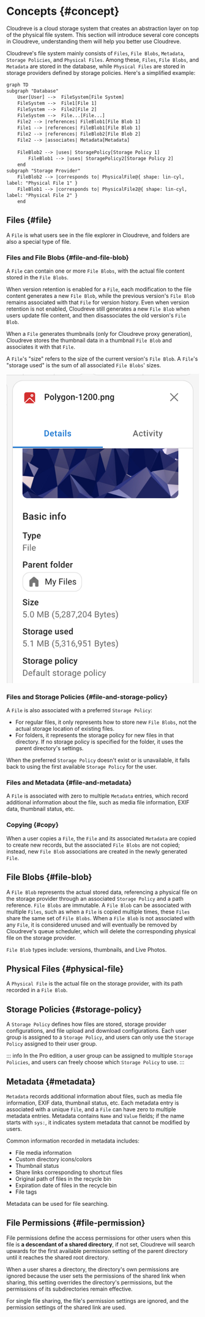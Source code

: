 # Concepts {#concept}

Cloudreve is a cloud storage system that creates an abstraction layer on top of the physical file system. This section will introduce several core concepts in Cloudreve, understanding them will help you better use Cloudreve.

Cloudreve's file system mainly consists of `Files`, `File Blobs`, `Metadata`, `Storage Policies`, and `Physical Files`. Among these, `Files`, `File Blobs`, and `Metadata` are stored in the database, while `Physical Files` are stored in storage providers defined by storage policies. Here's a simplified example:

```mermaid
graph TD
subgraph "Database"
    User[User] -->  FileSystem[File System]
    FileSystem -->  File1[File 1]
    FileSystem -->  File2[File 2]
    FileSystem -->  File...[File...]
    File2 --> |references| FileBlob1[File Blob 1]
    File1 --> |references| FileBlob1[File Blob 1]
    File2 --> |references| FileBlob2[File Blob 2]
    File2 --> |associates| Metadata[Metadata]

    FileBlob2 --> |uses| StoragePolicy[Storage Policy 1]
        FileBlob1 --> |uses| StoragePolicy2[Storage Policy 2]
    end
subgraph "Storage Provider"
    FileBlob2 --> |corresponds to| PhysicalFile@{ shape: lin-cyl, label: "Physical File 1" }
    FileBlob1 --> |corresponds to| PhysicalFile2@{ shape: lin-cyl, label: "Physical File 2" }
    end

```

## Files {#file}

A `File` is what users see in the file explorer in Cloudreve, and folders are also a special type of file.

### Files and File Blobs {#file-and-file-blob}

A `File` can contain one or more `File Blobs`, with the actual file content stored in the `File Blobs`.

When version retention is enabled for a `File`, each modification to the file content generates a new `File Blob`, while the previous version's `File Blob` remains associated with that `File` for version history. Even when version retention is not enabled, Cloudreve still generates a new `File Blob` when users update file content, and then disassociates the old version's `File Blob`.

When a `File` generates thumbnails (only for Cloudreve proxy generation), Cloudreve stores the thumbnail data in a thumbnail `File Blob` and associates it with that `File`.

A `File`'s "size" refers to the size of the current version's `File Blob`. A `File`'s "storage used" is the sum of all associated `File Blobs`' sizes.

![File Size](./images/file-size.png)

### Files and Storage Policies {#file-and-storage-policy}

A `File` is also associated with a preferred `Storage Policy`:

- For regular files, it only represents how to store new `File Blobs`, not the actual storage location of existing files.
- For folders, it represents the storage policy for new files in that directory. If no storage policy is specified for the folder, it uses the parent directory's settings.

When the preferred `Storage Policy` doesn't exist or is unavailable, it falls back to using the first available `Storage Policy` for the user.

### Files and Metadata {#file-and-metadata}

A `File` is associated with zero to multiple `Metadata` entries, which record additional information about the file, such as media file information, EXIF data, thumbnail status, etc.

### Copying {#copy}

When a user copies a `File`, the `File` and its associated `Metadata` are copied to create new records, but the associated `File Blobs` are not copied; instead, new `File Blob` associations are created in the newly generated `File`.

## File Blobs {#file-blob}

A `File Blob` represents the actual stored data, referencing a physical file on the storage provider through an associated `Storage Policy` and a path reference. `File Blobs` are immutable. A `File Blob` can be associated with multiple `Files`, such as when a `File` is copied multiple times, these `Files` share the same set of `File Blobs`. When a `File Blob` is not associated with any `File`, it is considered unused and will eventually be removed by Cloudreve's queue scheduler, which will delete the corresponding physical file on the storage provider.

`File Blob` types include: versions, thumbnails, and Live Photos.

## Physical Files {#physical-file}

A `Physical File` is the actual file on the storage provider, with its path recorded in a `File Blob`.

## Storage Policies {#storage-policy}

A `Storage Policy` defines how files are stored, storage provider configurations, and file upload and download configurations. Each user group is assigned to a `Storage Policy`, and users can only use the `Storage Policy` assigned to their user group.

::: info <Badge type="tip" text="Pro" />
In the Pro edition, a user group can be assigned to multiple `Storage Policies`, and users can freely choose which `Storage Policy` to use.
:::

## Metadata {#metadata}

`Metadata` records additional information about files, such as media file information, EXIF data, thumbnail status, etc. Each metadata entry is associated with a unique `File`, and a `File` can have zero to multiple metadata entries. Metadata contains `Name` and `Value` fields; if the name starts with `sys:`, it indicates system metadata that cannot be modified by users.

Common information recorded in metadata includes:

- File media information
- Custom directory icons/colors
- Thumbnail status
- Share links corresponding to shortcut files
- Original path of files in the recycle bin
- Expiration date of files in the recycle bin
- File tags

Metadata can be used for file searching.

## File Permissions {#file-permission}

File permissions define the access permissions for other users when this file is **a descendant of a shared directory**, if not set, Cloudreve will search upwards for the first available permission setting of the parent directory until it reaches the shared root directory.

When a user shares a directory, the directory's own permissions are ignored because the user sets the permissions of the shared link when sharing, this setting overrides the directory's permissions, but the permissions of its subdirectories remain effective.

For single file sharing, the file's permission settings are ignored, and the permission settings of the shared link are used.
